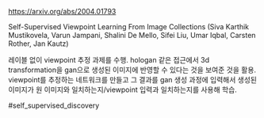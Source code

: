 https://arxiv.org/abs/2004.01793

Self-Supervised Viewpoint Learning From Image Collections (Siva Karthik Mustikovela, Varun Jampani, Shalini De Mello, Sifei Liu, Umar Iqbal, Carsten Rother, Jan Kautz)

레이블 없이 viewpoint 추정 과제를 수행. hologan 같은 접근에서 3d transformation을 gan으로 생성된 이미지에 반영할 수 있다는 것을 보여준 것을 활용. viewpoint를 추정하는 네트워크를 만들고 그 결과를 gan 생성 과정에 입력해서 생성된 이미지가 원 이미지와 일치하는지/viewpoint 입력과 일치하는지를 사용해 학습.

#self_supervised_discovery